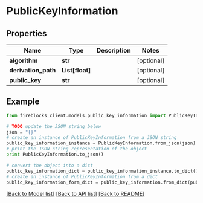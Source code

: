 # PublicKeyInformation


## Properties
Name | Type | Description | Notes
------------ | ------------- | ------------- | -------------
**algorithm** | **str** |  | [optional] 
**derivation_path** | **List[float]** |  | [optional] 
**public_key** | **str** |  | [optional] 

## Example

```python
from fireblocks_client.models.public_key_information import PublicKeyInformation

# TODO update the JSON string below
json = "{}"
# create an instance of PublicKeyInformation from a JSON string
public_key_information_instance = PublicKeyInformation.from_json(json)
# print the JSON string representation of the object
print PublicKeyInformation.to_json()

# convert the object into a dict
public_key_information_dict = public_key_information_instance.to_dict()
# create an instance of PublicKeyInformation from a dict
public_key_information_form_dict = public_key_information.from_dict(public_key_information_dict)
```
[[Back to Model list]](../README.md#documentation-for-models) [[Back to API list]](../README.md#documentation-for-api-endpoints) [[Back to README]](../README.md)


